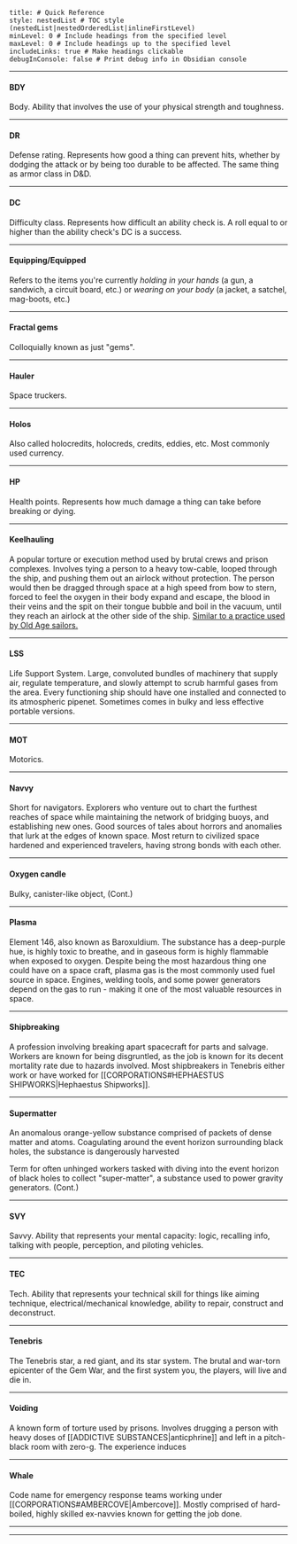 

```table-of-contents
title: # Quick Reference
style: nestedList # TOC style (nestedList|nestedOrderedList|inlineFirstLevel)
minLevel: 0 # Include headings from the specified level
maxLevel: 0 # Include headings up to the specified level
includeLinks: true # Make headings clickable
debugInConsole: false # Print debug info in Obsidian console
```


---
#### BDY
Body. Ability that involves the use of your physical strength and toughness.

---
#### DR
Defense rating. Represents how good a thing can prevent hits, whether by dodging the attack or by being too durable to be affected. The same thing as armor class in D&D.

---
#### DC
Difficulty class. Represents how difficult an ability check is. A roll equal to or higher than the ability check's DC is a success.

---
#### Equipping/Equipped
Refers to the items you're currently *holding in your hands* (a gun, a sandwich, a circuit board, etc.) or *wearing on your body* (a jacket, a satchel, mag-boots, etc.)

---
#### Fractal gems
Colloquially known as just "gems". 

---
#### Hauler
Space truckers.

---
#### Holos
Also called holocredits, holocreds, credits, eddies, etc. Most commonly used currency.

---
#### HP
Health points. Represents how much damage a thing can take before breaking or dying.

---
#### Keelhauling
A popular torture or execution method used by brutal crews and prison complexes. Involves tying a person to a heavy tow-cable, looped through the ship, and pushing them out an airlock without protection. The person would then be dragged through space at a high speed from bow to stern, forced to feel the oxygen in their body expand and escape, the blood in their veins and the spit on their tongue bubble and boil in the vacuum, until they reach an airlock at the other side of the ship. [Similar to a practice used by Old Age sailors.](https://en.wikipedia.org/wiki/Keelhauling)

---
#### LSS
Life Support System. Large, convoluted bundles of machinery that supply air, regulate temperature, and slowly attempt to scrub harmful gases from the area. Every functioning ship should have one installed and connected to its atmospheric pipenet. Sometimes comes in bulky and less effective portable versions.


---
#### MOT
Motorics.

---
#### Navvy
Short for navigators. Explorers who venture out to chart the furthest reaches of space while maintaining the network of bridging buoys, and establishing new ones. Good sources of tales about horrors and anomalies that lurk at the edges of known space. Most return to civilized space hardened and experienced travelers, having strong bonds with each other.

---
#### Oxygen candle
Bulky, canister-like object, (Cont.)

---
#### Plasma
Element 146, also known as Baroxuldium. The substance has a deep-purple hue, is highly toxic to breathe, and in gaseous form is highly flammable when exposed to oxygen. Despite being the most hazardous thing one could have on a space craft, plasma gas is the most commonly used fuel source in space. Engines, welding tools, and some power generators depend on the gas to run - making it one of the most valuable resources in space.

---
#### Shipbreaking
A profession involving breaking apart spacecraft for parts and salvage. Workers are known for being disgruntled, as the job is known for its decent mortality rate due to hazards involved. Most shipbreakers in Tenebris either work or have worked for [[CORPORATIONS#HEPHAESTUS SHIPWORKS|Hephaestus Shipworks]].

---
#### Supermatter
An anomalous orange-yellow substance comprised of packets of dense matter and atoms. Coagulating around the event horizon surrounding black holes, the substance is dangerously harvested


Term for often unhinged workers tasked with diving into the event horizon of black holes to collect "super-matter", a substance used to power gravity generators. (Cont.)

---
#### SVY
Savvy. Ability that represents your mental capacity: logic, recalling info, talking with people, perception, and piloting vehicles.

---
#### TEC
Tech. Ability that represents your technical skill for things like aiming technique, electrical/mechanical knowledge, ability to repair, construct and deconstruct.

---
#### Tenebris
The Tenebris star, a red giant, and its star system. The brutal and war-torn epicenter of the Gem War, and the first system you, the players, will live and die in.

---
#### Voiding
A known form of torture used by prisons. Involves drugging a person with heavy doses of [[ADDICTIVE SUBSTANCES|anticphrine]] and left in a pitch-black room with zero-g. The experience induces 

---
#### Whale
Code name for emergency response teams working under [[CORPORATIONS#AMBERCOVE|Ambercove]]. Mostly comprised of hard-boiled, highly skilled ex-navvies known for getting the job done.

---
---
